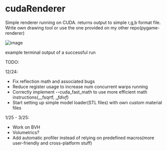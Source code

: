# cudaRenderer

Simple renderer running on CUDA. returns output to simple r,g,b format file. Write own drawing tool or use the one provided on my other repo(pygame-renderer)

![image](https://github.com/user-attachments/assets/d6147ef5-c53e-48ae-8775-2ff6a4be5d2b)

example terminal output of a successful run


TODO:

12/24: 
- Fix reflection math and associated bugs
- Reduce register usage to increase num concurrent warps running
- Correctly implement --cuda_fast_math to use more efficient math instructions(__fsqrtf, __fdivf_)
- Start setting up simple model loader(STL files) with own custom material files

1/25 - 3/25:
- Work on BVH
- Volumetrics?
- Add automatic profiler instead of relying on predefined macros(more user-friendly and cross-platform stuff)
